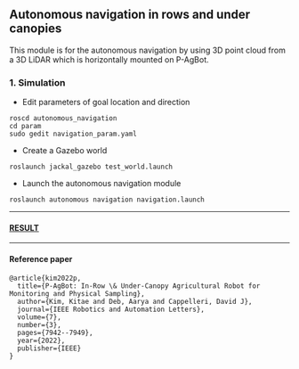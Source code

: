 ## Autonomous navigation in rows and under canopies

This module is for the autonomous navigation by using 3D point cloud from a 3D LiDAR which is horizontally mounted on P-AgBot.

### 1. Simulation
  * Edit parameters of goal location and direction 
   ```
   roscd autonomous_navigation
   cd param
   sudo gedit navigation_param.yaml
   ```
  
  * Create a Gazebo world
   ```
   roslaunch jackal_gazebo test_world.launch
   ```
  
  * Launch the autonomous navigation module
   ```
   roslaunch autonomous navigation navigation.launch
   ```

-------------------
#### [RESULT](https://purdue0-my.sharepoint.com/:v:/g/personal/kim3686_purdue_edu/EW4aNzL6hJJCmrjP6RbLttQB6etdVL1M4PaMnTn8YVl3RQ?e=lnwIPF)

-------------------
#### Reference paper
```
@article{kim2022p,
  title={P-AgBot: In-Row \& Under-Canopy Agricultural Robot for Monitoring and Physical Sampling},
  author={Kim, Kitae and Deb, Aarya and Cappelleri, David J},
  journal={IEEE Robotics and Automation Letters},
  volume={7},
  number={3},
  pages={7942--7949},
  year={2022},
  publisher={IEEE}
}
```
